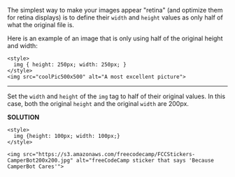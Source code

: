 The simplest way to make your images appear "retina" (and optimize them for retina displays) is to define their `width` and `height` values as only half of what the original file is.

Here is an example of an image that is only using half of the original height and width:
```
<style>
  img { height: 250px; width: 250px; }
</style>
<img src="coolPic500x500" alt="A most excellent picture">
```
---
Set the `width` and `height` of the `img` tag to half of their original values. In this case, both the original `height` and the original `width` are 200px.

**SOLUTION**

```
<style>
  img {height: 100px; width: 100px;}
</style>

<img src="https://s3.amazonaws.com/freecodecamp/FCCStickers-CamperBot200x200.jpg" alt="freeCodeCamp sticker that says 'Because CamperBot Cares'">
```
